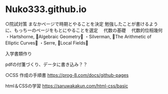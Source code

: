 # Nuko333.github.io

○院試対策
まなかページで時期とやることを決定
勉強したことが書けるように、もっちーのページをもとにやることを選定
　代数の基礎
　代数的位相幾何
・Hartshorne, Algebraic Geometry
・Silverman, The Arithmetic of Elliptic Curves
・Serre, Local Fields

入学書類作り

pdfの付箋づくり、データに書き込み？？

○CSS
作成の手順書
https://prog-8.com/docs/github-pages

html＆CSSの学習
https://saruwakakun.com/html-css/basic

